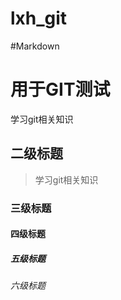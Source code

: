 # lxh_git
#Markdown
# 用于GIT测试
学习git相关知识
## 二级标题
>学习git相关知识
### 三级标题
#### 四级标题
##### 五级标题
###### 六级标题 
